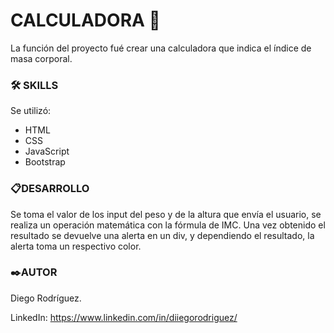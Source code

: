
# CALCULADORA 🧮

La función del proyecto fué crear una calculadora que indica el índice de masa corporal.

### 🛠 SKILLS
Se utilizó:
 - HTML
 - CSS
 - JavaScript
 - Bootstrap

### 📋DESARROLLO

Se toma el valor de los input del peso y de la altura que envía el usuario, se realiza un operación matemática con la fórmula de IMC. 
Una vez obtenido el resultado se devuelve una alerta en un div, y dependiendo el resultado, la alerta toma un respectivo color.

### ✒️AUTOR
Diego Rodríguez.

LinkedIn: https://www.linkedin.com/in/diiegorodriguez/